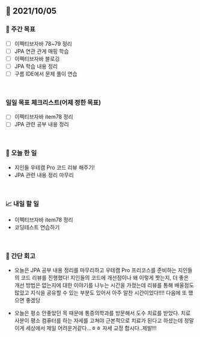 ## 📅 2021/10/05


### 👏 주간 목표
- [ ] 이펙티브자바 78~79 정리
- [ ] JPA 연관 관게 매핑 학습
- [ ] 이펙티브자바 블로깅
- [ ] JPA 학습 내용 정리
- [ ] 구름 IDE에서 문제 풀이 연습

<br/>

### 일일 목표 체크리스트(어제 정한 목표)
- [ ] 이펙티브자바 item78 정리
- [ ] JPA 관련 공부 내용 정리

<br/>

### 💯 오늘 한 일

- 지인들 우테캠 Pro 코드 리뷰 해주기!
- JPA 관련 내용 정리 마무리

<br/>

### 📈 내일 할 일

- 이펙티브자바 item78 정리
- 코딩테스트 연습하기

<br/>

### 🤔 간단 회고

- 오늘은 JPA 공부 내용 정리를 마무리하고 우테캠 Pro 프리코스를 준비하는 지인들의 코드 리뷰를 진행했다! 
  지인들의 코드에 개선점이나 왜 이렇게 짯는지, 더 좋은 개선 방법은 없는지에 대한 이야기를 나누는 시간을 가졌는데 리뷰를 통해 배울점도 많았고 지식을 공유할 수
  있는 부분도 있어서 아주 알찬 시간이었다!!!! 다음에 또 했으면 좋겠당 

- 오늘은 평소 안좋았던 목 때문에 통증의학과를 방문해서 도수 치료를 받았다. 치료사분이 평소 컴퓨터를 하는 자세를 고쳐야 근본적으로 치료가 된다고 하셨는데
정말 이게 세상에서 제일 어려운거같다...ㅎㅎ 자세 교정 합시다..제발!!!
  


